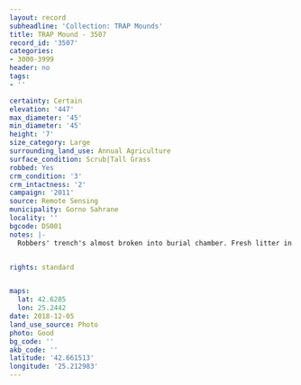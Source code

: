 ```yaml
---
layout: record
subheadline: 'Collection: TRAP Mounds'
title: TRAP Mound - 3507
record_id: '3507'
categories:
- 3000-3999
header: no
tags:
- ''

certainty: Certain
elevation: '447'
max_diameter: '45'
min_diameter: '45'
height: '7'
size_category: Large
surrounding_land_use: Annual Agriculture
surface_condition: Scrub|Tall Grass
robbed: Yes
crm_condition: '3'
crm_intactness: '2'
campaign: '2011'
source: Remote Sensing
municipality: Gorno Sahrane
locality: ''
bgcode: DS001
notes: |-
  Robbers' trench's almost broken into burial chamber. Fresh litter in and around robbers' trench's. Many exensive robbers' trench's (fresh, ~1 year old for 2 on side of mound). Urgent preservation needed, recent robbries.


rights: standard


maps:
  lat: 42.6285
  lon: 25.2442
date: 2018-12-05
land_use_source: Photo
photo: Good
bg_code: ''
akb_code: ''
latitude: '42.661513'
longitude: '25.212983'
---
```

